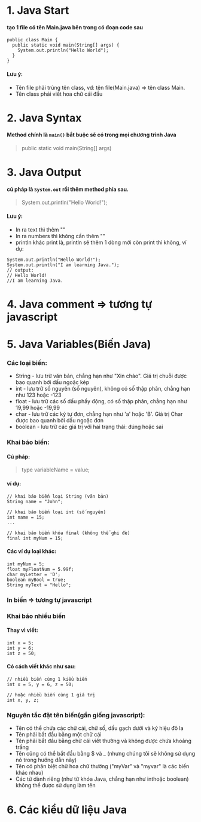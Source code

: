 # 1. Java Start
#### tạo 1 file có tên Main.java bên trong có đoạn code sau
~~~
public class Main {
  public static void main(String[] args) {
    System.out.println("Hello World");
  }
}
~~~
#### Lưu ý: 
* Tên file phải trùng tên class, vd: tên file(Main.java) => tên class Main.
* Tên class phải viết hoa chữ cái đầu

# 2. Java Syntax
#### Method chính là `main()` bắt buộc sẽ có trong mọi chương trình Java
> public static void main(String[] args)

# 3. Java Output
#### cú pháp là `System.out` rồi thêm method phía sau.
>System.out.println("Hello World!");

#### Lưu ý:
* In ra text thì thêm ""
* In ra numbers thì không cần thêm ""
* println khác print là, println sẽ thêm 1 dòng mới còn print thì không, ví dụ:
~~~
System.out.println("Hello World!");
System.out.println("I am learning Java.");
// output:
// Hello World!
//I am learning Java.
~~~

# 4. Java comment => tương tự javascript

# 5. Java Variables(Biến Java)
### Các loại biến:
* String - lưu trữ văn bản, chẳng hạn như "Xin chào". Giá trị chuỗi được bao quanh bởi dấu ngoặc kép
* int - lưu trữ số nguyên (số nguyên), không có số thập phân, chẳng hạn như 123 hoặc -123
* float - lưu trữ các số dấu phẩy động, có số thập phân, chẳng hạn như 19,99 hoặc -19,99
* char - lưu trữ các ký tự đơn, chẳng hạn như 'a' hoặc 'B'. Giá trị Char được bao quanh bởi dấu ngoặc đơn
* boolean - lưu trữ các giá trị với hai trạng thái: đúng hoặc sai

### Khai báo biến:
#### Cú pháp: 
> type variableName = value;
#### ví dụ: 
~~~
// khai báo biến loại String (văn bản)
String name = "John";

// khai báo biến loại int (số nguyên)
int name = 15;
...

// khai báo biến khóa final (không thể ghi đè)
final int myNum = 15;
~~~

#### Các ví dụ loại khác:
~~~
int myNum = 5;
float myFloatNum = 5.99f;
char myLetter = 'D';
boolean myBool = true;
String myText = "Hello";
~~~

### In biến => tương tự javascript
### Khai báo nhiều biến
#### Thay vì viết:
~~~
int x = 5;
int y = 6;
int z = 50;
~~~

#### Có cách viết khác như sau:
~~~
// nhiều biến cùng 1 kiểu biến
int x = 5, y = 6, z = 50;

// hoặc nhiều biến cùng 1 giá trị 
int x, y, z;
~~~

### Nguyên tắc đặt tên biến(gần giống javascript):
* Tên có thể chứa các chữ cái, chữ số, dấu gạch dưới và ký hiệu đô la
* Tên phải bắt đầu bằng một chữ cái
* Tên phải bắt đầu bằng chữ cái viết thường và không được chứa khoảng trắng
* Tên cũng có thể bắt đầu bằng $ và _ (nhưng chúng tôi sẽ không sử dụng nó trong hướng dẫn này)
* Tên có phân biệt chữ hoa chữ thường ("myVar" và "myvar" là các biến khác nhau)
* Các từ dành riêng (như từ khóa Java, chẳng hạn như inthoặc boolean) không thể được sử dụng làm tên

# 6. Các kiểu dữ liệu Java